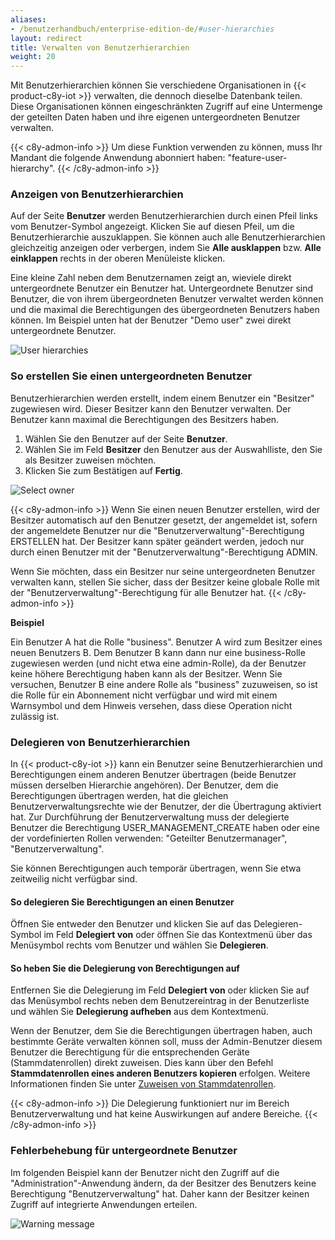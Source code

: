 ```yaml
---
aliases:
- /benutzerhandbuch/enterprise-edition-de/#user-hierarchies
layout: redirect
title: Verwalten von Benutzerhierarchien
weight: 20
---
```


Mit Benutzerhierarchien können Sie verschiedene Organisationen in {{< product-c8y-iot >}} verwalten, die dennoch dieselbe Datenbank teilen. Diese Organisationen können eingeschränkten Zugriff auf eine Untermenge der geteilten Daten haben und ihre eigenen untergeordneten Benutzer verwalten.

{{< c8y-admon-info >}}
Um diese Funktion verwenden zu können, muss Ihr Mandant die folgende Anwendung abonniert haben: "feature-user-hierarchy".
{{< /c8y-admon-info >}}

### Anzeigen von Benutzerhierarchien

Auf der Seite **Benutzer** werden Benutzerhierarchien durch einen Pfeil links vom Benutzer-Symbol angezeigt. Klicken Sie auf diesen Pfeil, um die Benutzerhierarchie auszuklappen. Sie können auch alle Benutzerhierarchien gleichzeitig anzeigen oder verbergen, indem Sie **Alle ausklappen** bzw. **Alle einklappen** rechts in der oberen Menüleiste klicken.

Eine kleine Zahl neben dem Benutzernamen zeigt an, wieviele direkt untergeordnete Benutzer ein Benutzer hat. Untergeordnete Benutzer sind Benutzer, die von ihrem übergeordneten Benutzer verwaltet werden können und die maximal die Berechtigungen des übergeordneten Benutzers haben können. Im Beispiel unten hat der Benutzer "Demo user" zwei direkt untergeordnete Benutzer.

![User hierarchies](/images/benutzerhandbuch/enterprise-tenant/et-user-hierarchy.png)

<a name="sub-users"></a>
### So erstellen Sie einen untergeordneten Benutzer

Benutzerhierarchien werden erstellt, indem einem Benutzer ein "Besitzer" zugewiesen wird. Dieser Besitzer kann den Benutzer verwalten. Der Benutzer kann maximal die Berechtigungen des Besitzers haben.

1. Wählen Sie den Benutzer auf der Seite **Benutzer**.
2. Wählen Sie im Feld **Besitzer** den Benutzer aus der Auswahlliste, den Sie als Besitzer zuweisen möchten.
3. Klicken Sie zum Bestätigen auf **Fertig**.

![Select owner](/images/benutzerhandbuch/enterprise-tenant/et-user-hierarchy-assign-owner.png)

{{< c8y-admon-info >}}
Wenn Sie einen neuen Benutzer erstellen, wird der Besitzer automatisch auf den Benutzer gesetzt, der angemeldet ist, sofern der angemeldete Benutzer nur die "Benutzerverwaltung"-Berechtigung ERSTELLEN hat. Der Besitzer kann später geändert werden, jedoch nur durch einen Benutzer mit der "Benutzerverwaltung"-Berechtigung ADMIN.

Wenn Sie möchten, dass ein Besitzer nur seine untergeordneten Benutzer verwalten kann, stellen Sie sicher, dass der Besitzer keine globale Rolle mit der "Benutzerverwaltung"-Berechtigung für alle Benutzer hat.
{{< /c8y-admon-info >}}

**Beispiel**

Ein Benutzer A hat die Rolle "business". Benutzer A wird zum Besitzer eines neuen Benutzers B. Dem Benutzer B kann dann nur eine business-Rolle zugewiesen werden (und nicht etwa eine admin-Rolle), da der Benutzer keine höhere Berechtigung haben kann als der Besitzer. Wenn Sie versuchen, Benutzer B eine andere Rolle als "business" zuzuweisen, so ist die Rolle für ein Abonnement nicht verfügbar und wird mit einem Warnsymbol und dem Hinweis versehen, dass diese Operation nicht zulässig ist.

<a name="delegate"></a>
### Delegieren von Benutzerhierarchien

In {{< product-c8y-iot >}} kann ein Benutzer seine Benutzerhierarchien und Berechtigungen einem anderen Benutzer übertragen (beide Benutzer müssen derselben Hierarchie angehören). Der Benutzer, dem die Berechtigungen übertragen werden, hat die gleichen Benutzerverwaltungsrechte wie der Benutzer, der die Übertragung aktiviert hat. Zur Durchführung der Benutzerverwaltung muss der delegierte Benutzer die Berechtigung USER_MANAGEMENT_CREATE haben oder eine der vordefinierten Rollen verwenden: "Geteilter Benutzermanager", "Benutzerverwaltung".

Sie können Berechtigungen auch temporär übertragen, wenn Sie etwa zeitweilig nicht verfügbar sind.

#### So delegieren Sie Berechtigungen an einen Benutzer

Öffnen Sie entweder den Benutzer und klicken Sie auf das Delegieren-Symbol im Feld **Delegiert von** oder öffnen Sie das Kontextmenü über das Menüsymbol rechts vom Benutzer und wählen Sie **Delegieren**.

#### So heben Sie die Delegierung von Berechtigungen auf

Entfernen Sie die Delegierung im Feld **Delegiert von** oder klicken Sie auf das Menüsymbol rechts neben dem Benutzereintrag in der Benutzerliste und wählen Sie **Delegierung aufheben** aus dem Kontextmenü.

Wenn der Benutzer, dem Sie die Berechtigungen übertragen haben, auch bestimmte Geräte verwalten können soll, muss der Admin-Benutzer diesem Benutzer die Berechtigung für die entsprechenden Geräte (Stammdatenrollen) direkt zuweisen. Dies kann über den Befehl **Stammdatenrollen eines anderen Benutzers kopieren** erfolgen. Weitere Informationen finden Sie unter [Zuweisen von Stammdatenrollen](/benutzerhandbuch/administration-de#attach-inventory).

{{< c8y-admon-info >}}
Die Delegierung funktioniert nur im Bereich Benutzerverwaltung und hat keine Auswirkungen auf andere Bereiche.
{{< /c8y-admon-info >}}

### Fehlerbehebung für untergeordnete Benutzer

Im folgenden Beispiel kann der Benutzer nicht den Zugriff auf die "Administration"-Anwendung ändern, da der Besitzer des Benutzers keine Berechtigung "Benutzerverwaltung" hat. Daher kann der Besitzer keinen Zugriff auf integrierte Anwendungen erteilen.

![Warning message](/images/benutzerhandbuch/enterprise-tenant/et-warning.png)